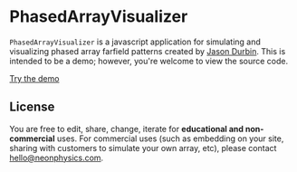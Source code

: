# PhasedArrayVisualizer

`PhasedArrayVisualizer` is a javascript application for simulating and visualizing phased array farfield patterns created by [Jason Durbin](https://www.linkedin.com/in/jasondurbin/). This is intended to be a demo; however, you're welcome to view the source code.

[Try the demo](https://jasondurbin.github.io/PhasedArrayVisualizer/)


## License

You are free to edit, share, change, iterate for **educational and non-commercial** uses. For commercial uses (such as embedding on your site, sharing with customers to simulate your own array, etc), please contact hello@neonphysics.com.  
